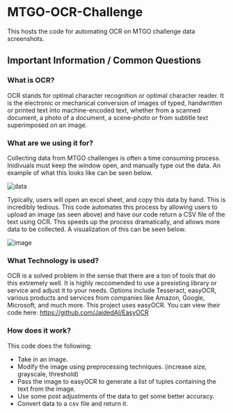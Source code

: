 # MTGO-OCR-Challenge

This hosts the code for automating OCR on MTGO challenge data screenshots.

## Important Information / Common Questions

  ### What is OCR?

   OCR stands for optimal character recognition or optimal character reader. It is the electronic or mechanical conversion 
   of images of typed, handwritten or printed text into machine-encoded text, whether from a scanned document, a photo 
   of a document, a scene-photo or from subtitle text superimposed on an image.
   
  ### What are we using it for?
  
  Collecting data from MTGO challenges is often a time consuming process. Inidivuals must keep the window open, and manually 
  type out the data. An example of what this looks like can be seen below.
 
   ![data](https://user-images.githubusercontent.com/82344270/141873248-74b5c1ec-40de-4e42-b7b4-516aa8a55b96.png)

  Typically, users will open an excel sheet, and copy this data by hand. This is incredibly tedious. This code automates
  this process by allowing users to upload an image (as seen above) and have our code return a CSV file of the text 
  using OCR. This speeds up the process dramatically, and allows more data to be collected. A visualization of this
  can be seen below.
  
  ![image](https://user-images.githubusercontent.com/82344270/141875261-3f64ba44-2aa1-44ea-9aad-4fe0572e8ee0.png)
 
  ### What Technology is used?
  OCR is a solved problem in the sense that there are a ton of tools that do this extremely well. It is highly 
  reccomended to use a prexisting library or service and adjust it to your needs. Options include Tesseract, 
  easyOCR, various products and services from companies like Amazon, Google, Microsoft, and much more. This
  project uses easyOCR. You can view their code here: https://github.com/JaidedAI/EasyOCR
 
### How does it work?

This code does the following:
- Take in an image.
- Modify the image using preprocessing techniques. (increase size, grayscale, threshold)
- Pass the image to easyOCR to generate a list of tuples containing the text from the image.
- Use some post adjustments of the data to get some better accuracy.
- Convert data to a csv file and return it.
